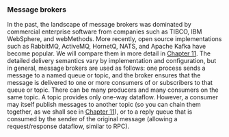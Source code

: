 ### Message brokers 
In the past, the landscape of message brokers was dominated by commercial enterprise software from
companies such as TIBCO, IBM WebSphere, and webMethods. More recently, open source implementations
such as RabbitMQ, ActiveMQ, HornetQ, NATS, and Apache Kafka have become popular. We will compare them
in more detail in [Chapter 11](ch11.html#ch_stream). 
The detailed delivery semantics vary by implementation and configuration, but in general, message
brokers are used as follows: one process sends a message to a named queue or topic, and the
broker ensures that the message is delivered to one or more consumers of or subscribers to that
queue or topic. There can be many producers and many consumers on the same topic. A topic provides only one-way dataflow. However, a consumer may itself publish messages to another
topic (so you can chain them together, as we shall see in [Chapter 11](ch11.html#ch_stream)), or to a reply queue that
is consumed by the sender of the original message (allowing a request/response dataflow, similar to
RPC).